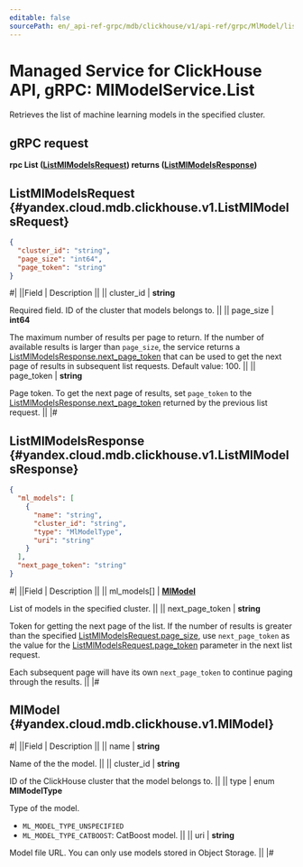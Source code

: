 ```yaml
---
editable: false
sourcePath: en/_api-ref-grpc/mdb/clickhouse/v1/api-ref/grpc/MlModel/list.md
---
```


# Managed Service for ClickHouse API, gRPC: MlModelService.List

Retrieves the list of machine learning models in the specified cluster.

## gRPC request

**rpc List ([ListMlModelsRequest](#yandex.cloud.mdb.clickhouse.v1.ListMlModelsRequest)) returns ([ListMlModelsResponse](#yandex.cloud.mdb.clickhouse.v1.ListMlModelsResponse))**

## ListMlModelsRequest {#yandex.cloud.mdb.clickhouse.v1.ListMlModelsRequest}

```json
{
  "cluster_id": "string",
  "page_size": "int64",
  "page_token": "string"
}
```

#|
||Field | Description ||
|| cluster_id | **string**

Required field. ID of the cluster that models belongs to. ||
|| page_size | **int64**

The maximum number of results per page to return. If the number of available
results is larger than `page_size`, the service returns a [ListMlModelsResponse.next_page_token](#yandex.cloud.mdb.clickhouse.v1.ListMlModelsResponse)
that can be used to get the next page of results in subsequent list requests.
Default value: 100. ||
|| page_token | **string**

Page token. To get the next page of results, set `page_token` to the
[ListMlModelsResponse.next_page_token](#yandex.cloud.mdb.clickhouse.v1.ListMlModelsResponse) returned by the previous list request. ||
|#

## ListMlModelsResponse {#yandex.cloud.mdb.clickhouse.v1.ListMlModelsResponse}

```json
{
  "ml_models": [
    {
      "name": "string",
      "cluster_id": "string",
      "type": "MlModelType",
      "uri": "string"
    }
  ],
  "next_page_token": "string"
}
```

#|
||Field | Description ||
|| ml_models[] | **[MlModel](#yandex.cloud.mdb.clickhouse.v1.MlModel)**

List of models in the specified cluster. ||
|| next_page_token | **string**

Token for getting the next page of the list. If the number of results is greater than
the specified [ListMlModelsRequest.page_size](#yandex.cloud.mdb.clickhouse.v1.ListMlModelsRequest), use `next_page_token` as the value
for the [ListMlModelsRequest.page_token](#yandex.cloud.mdb.clickhouse.v1.ListMlModelsRequest) parameter in the next list request.

Each subsequent page will have its own `next_page_token` to continue paging through the results. ||
|#

## MlModel {#yandex.cloud.mdb.clickhouse.v1.MlModel}

#|
||Field | Description ||
|| name | **string**

Name of the the model. ||
|| cluster_id | **string**

ID of the ClickHouse cluster that the model belongs to. ||
|| type | enum **MlModelType**

Type of the model.

- `ML_MODEL_TYPE_UNSPECIFIED`
- `ML_MODEL_TYPE_CATBOOST`: CatBoost model. ||
|| uri | **string**

Model file URL. You can only use models stored in Object Storage. ||
|#